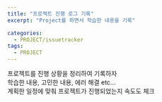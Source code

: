 ```yaml
---
title: "프로젝트 진행 로그 기록"
excerpt: "Project를 하면서 학습한 내용을 기록"

categories:
  - PROJECT/issuetracker
tags:
  - PROJECT
---
```


프로젝트를 진행 상황을 정리하여 기록하자  
학습한 내용, 고민한 내용, 에러 해결 etc...  
계획한 일정에 맞춰 프로젝트가 진행되었는지 속도도 체크  
